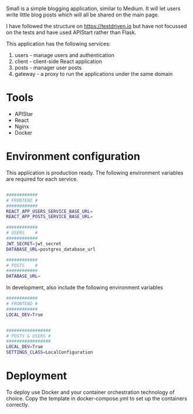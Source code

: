 Small is a simple blogging application, similar to Medium. It will let users write little blog posts which will all be shared on the main page.

I have followed the structure on https://testdriven.io but have not focussed on the tests and have used APIStart rather than Flask.

This application has the following services:

1. users - manage users and authentication
2. client - client-side React application
3. posts - manager user posts
4. gateway - a proxy to run the applications under the same domain

# Tools

* APIStar
* React
* Nginx
* Docker


# Environment configuration

This application is production ready. The following environment variables are required for each service.
```bash

############
# FRONTEND #
############
REACT_APP_USERS_SERVICE_BASE_URL=
REACT_APP_POSTS_SERVICE_BASE_URL=

############
# USERS    #
############
JWT_SECRET=jwt_secret
DATABASE_URL=postgres_database_url

############
# POSTS    #
############
DATABASE_URL=
```

In development, also include the following environment variables

```bash
############
# FRONTEND #
############
LOCAL_DEV=True


#################
# POSTS & USERS #
#################
LOCAL_DEV=True
SETTINGS_CLASS=LocalConfiguration
```

# Deployment

To deploy use Docker and your container orchestration technology of choice. Copy the template in docker-compose.yml to set up the containers correctly.
